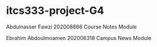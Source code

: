 # itcs333-project-G4

Abdulnasser Fawzi 202008866 Course Notes Module 

Ebrahim Abdoulmoamen 202006318 Campus News Module
